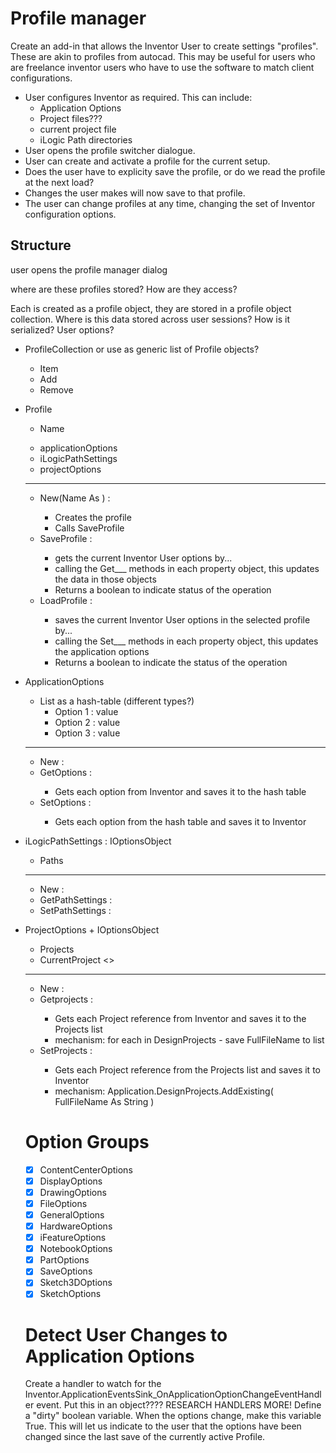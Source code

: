 Profile manager
===

Create an add-in that allows the Inventor User to create settings "profiles".  These are akin to profiles from autocad.  This may be useful for users who are freelance inventor users who have to use the software to match client configurations.

* User configures Inventor as required.  This can include:  
	* Application Options
	* Project files???
	* current project file
	* iLogic Path directories
* User opens the profile switcher dialogue.
* User can create and activate a profile for the current setup.
* Does the user have to explicity save the profile, or do we read the profile at the next load?
* Changes the user makes will now save to that profile.
* The user can change profiles at any time, changing the set of Inventor configuration options.

Structure
---

user opens the profile manager dialog

where are these profiles stored?  How are they access?

Each is created as a profile object, they are stored in a profile object collection.
Where is this data stored across user sessions?  How is it serialized?
User options?


* ProfileCollection <Collection> or use as generic list of Profile objects?
	+ Item
	+ Add
	+ Remove


* Profile <Object>
	+ Name <String>
	- applicationOptions <ApplicationOptions>
	- iLogicPathSettings <List of String>
	- projectOptions <ProjectOptions>
	---
	+ New(Name As <String>) : <Profile>
		- Creates the profile
		- Calls SaveProfile
	+ SaveProfile : <Boolean>
		- gets the current Inventor User options by...
		- calling the Get___ methods in each property object, this updates the data in those objects
		- Returns a boolean to indicate status of the operation
	+ LoadProfile : <Boolean>
		- saves the current Inventor User options in the selected profile by...
		- calling the Set___ methods in each property object, this updates the application options
		- Returns a boolean to indicate the status of the operation


* ApplicationOptions <Object>
	+ List as a hash-table (different types?)
		- Option 1 : value
		- Option 2 : value
		- Option 3 : value
	---
	+ New : <ApplicationOptions>
	+ GetOptions : <boolean>
		- Gets each option from Inventor and saves it to the hash table
	+ SetOptions : <boolean>
		- Gets each option from the hash table and saves it to Inventor

* iLogicPathSettings <Object> : IOptionsObject
	- Paths <List of Strings>
	---
	+ New : <iLogicPathSettings>
	+ GetPathSettings : <Boolean>
	+ SetPathSettings : <Boolean>

* ProjectOptions <Object> + IOptionsObject
	- Projects <List of Strings>
	- CurrentProject <>
	---
	+ New : <ProjectFileOptions>
	+ Getprojects : <Boolean>
		- Gets each Project reference from Inventor and saves it to the Projects list
		- mechanism: for each in DesignProjects - save FullFileName to list
	+ SetProjects : <Boolean>
		- Gets each Project reference from the Projects list and saves it to Inventor
		- mechanism: Application.DesignProjects.AddExisting( FullFileName As String )


Option Groups
===

* [X] ContentCenterOptions
* [X] DisplayOptions
* [X] DrawingOptions
* [X] FileOptions
* [X] GeneralOptions
* [X] HardwareOptions
* [X] iFeatureOptions
* [X] NotebookOptions
* [X] PartOptions
* [X] SaveOptions
* [X] Sketch3DOptions
* [X] SketchOptions

Detect User Changes to Application Options
===

Create a handler to watch for the Inventor.ApplicationEventsSink_OnApplicationOptionChangeEventHandler event.
Put this in an object????  RESEARCH HANDLERS MORE!
Define a "dirty" boolean variable.  When the options change, make this variable True.
This will let us indicate to the user that the options have been changed since the last save of the currently active Profile.
